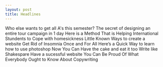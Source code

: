 ```yaml
---
layout: post
title: Headlines
---
```


Who else wants to get all A's this semester?
The secret of designing an entire tour campaign in 1 day
Here is a Method That is Helping International Stundents to Cope with homesickness
Little Known Ways to create a website
Get Rid of Insomnia Once and For All
Here’s a Quick Way to learn how to use photoshop
Now You Can Have the cake and eat it too
Write like Shakespare
Have a sucessful website You Can Be Proud Of
What Everybody Ought to Know About Copywriting
